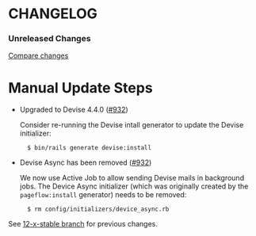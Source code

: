 # CHANGELOG

### Unreleased Changes

[Compare changes](https://github.com/codevise/pageflow/compare/12-x-stable...master)

# Manual Update Steps

- Upgraded to Devise 4.4.0
  ([#932](https://github.com/codevise/pageflow/pull/932))

  Consider re-running the Devise intall generator to update the Devise
  initializer:

        $ bin/rails generate devise:install

- Devise Async has been removed
  ([#932](https://github.com/codevise/pageflow/pull/932))

  We now use Active Job to allow sending Devise mails in background
  jobs. The Device Async initializer (which was originally created by
  the `pageflow:install` generator) needs to be removed:

        $ rm config/initializers/device_async.rb

See
[12-x-stable branch](https://github.com/codevise/pageflow/blob/12-x-stable/CHANGELOG.md)
for previous changes.
